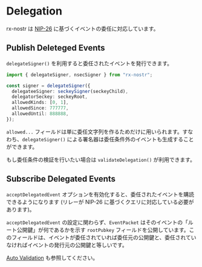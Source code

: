 # Delegation

rx-nostr は [NIP-26](https://github.com/nostr-protocol/nips/blob/master/26.md) に基づくイベントの委任に対応しています。

## Publish Deleteged Events

`delegateSigner()` を利用すると委任されたイベントを発行できます。

```ts
import { delegateSigner, nsecSigner } from "rx-nostr";

const signer = delegateSigner({
  delegateeSigner: seckeySigner(seckeyChild),
  delegatorSeckey: seckeyRoot,
  allowedKinds: [0, 1],
  allowedSince: 777777,
  allowedUntil: 888888,
});
```

`allowed...` フィールドは単に委任文字列を作るためだけに用いられます。すなわち、`delegateSigner()` による署名器は委任条件外のイベントも生成することができます。

もし委任条件の検証を行いたい場合は `validateDelegation()` が利用できます。

## Subscribe Delegated Events

`acceptDelegatedEvent` オプションを有効化すると、委任されたイベントを購読できるようになります (リレーが NIP-26 に基づくクエリに対応している必要があります)。

`acceptDelegatedEvent` の設定に関わらず、`EventPacket` はそのイベントの「ルート公開鍵」が何であるかを示す `rootPubkey` フィールドを公開しています。このフィールドは、イベントが委任されていれば委任元の公開鍵と、委任されていなければイベントの発行元の公開鍵と等しいです。

[Auto Validation](./auto-filtering#auto-validation) も参照してください。
